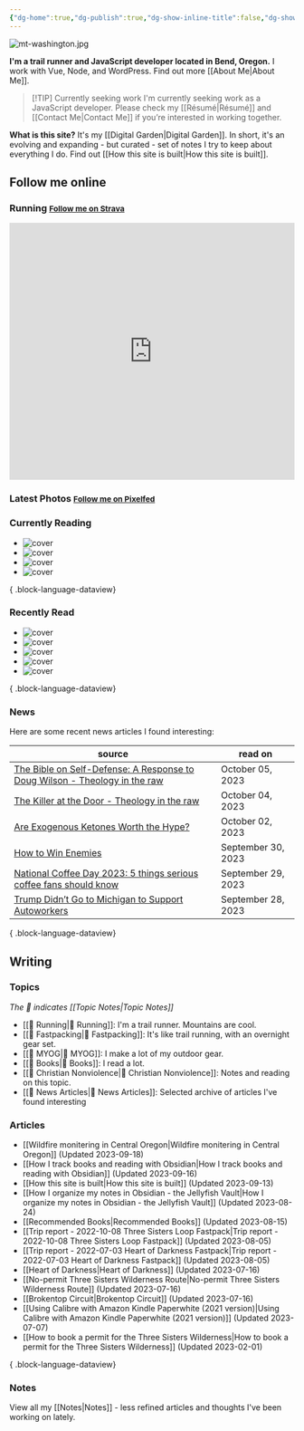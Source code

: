 ```yaml
---
{"dg-home":true,"dg-publish":true,"dg-show-inline-title":false,"dg-show-backlinks":false,"title":"JavaScript Development | Trail Running | Fastpacking","permalink":"/index/","tags":["gardenEntry"],"dgPassFrontmatter":true}
---
```



<div class="hc"><div class="hc__left">

![mt-washington.jpg](/img/user/98-attachments/mt-washington.jpg)

**I'm a trail runner and JavaScript developer located in Bend, Oregon.** I work with Vue, Node, and WordPress. Find out more [[About Me\|About Me]].


> [!TIP] Currently seeking work
> I'm currently seeking work as a JavaScript developer. Please check my [[Résumé\|Résumé]] and [[Contact Me\|Contact Me]] if you’re interested in working together.


**What is this site?** It's my [[Digital Garden\|Digital Garden]]. In short, it's an evolving and expanding - but curated - set of notes I try to keep about everything I do. Find out [[How this site is built\|How this site is built]].

## Follow me online

### Running <small><a class="button" target="_blank" href="https://www.strava.com/athletes/aaronjamesyoung">Follow me on Strava</a></small>

<iframe height='454' width='100%' frameborder='0' allowtransparency='true' scrolling='no' src='https://www.strava.com/athletes/1057219/latest-rides/ed2151117df36fe681b40b6883a1d116e9c6b39b'></iframe>

### Latest Photos <small><a class="button" target="_blank" href="https://pixelfed.social/i/web/profile/584894152884316735">Follow me on Pixelfed</a></small>

<div id="pixelfed"></div>

### Currently Reading

<div class="book-covers">

- ![cover](https://books.google.com/books/publisher/content/images/frontcover/giaLDgAAQBAJ?fife=w600-h900&source=gbs_api)
- ![cover](https://books.google.com/books/publisher/content/images/frontcover/IEXNpyrUiXAC?fife=w600-h900&source=gbs_api)
- ![cover](https://books.google.com/books/publisher/content/images/frontcover/j-WkEAAAQBAJ?fife=w600-h900&source=gbs_api)
- ![cover](https://books.google.com/books/publisher/content/images/frontcover/DQ28DwAAQBAJ?fife=w600-h900&source=gbs_api)

{ .block-language-dataview}

</div>

### Recently Read

<div class="book-covers">

- ![cover](https://books.google.com/books/publisher/content/images/frontcover/BggjiQn2m8sC?fife=w600-h900&source=gbs_api)
- ![cover](https://books.google.com/books/publisher/content/images/frontcover/uomkEAAAQBAJ?fife=w600-h900&source=gbs_api)
- ![cover](http://books.google.com/books/content?id=T4I1AgAAQBAJ&printsec=frontcover&img=1&zoom=1&edge=curl&source=gbs_api)
- ![cover](http://books.google.com/books/content?id=MH48bnzN0LUC&printsec=frontcover&img=1&zoom=1&edge=curl&source=gbs_api)
- ![cover](https://books.google.com/books/publisher/content/images/frontcover/urnaCwAAQBAJ?fife=w600-h900&source=gbs_api)

{ .block-language-dataview}

</div>

### News

Here are some recent news articles I found interesting:

| source                                                                                                                                                          | read on            |
| --------------------------------------------------------------------------------------------------------------------------------------------------------------- | ------------------ |
| [The Bible on Self-Defense: A Response to Doug Wilson - Theology in the raw](https://theologyintheraw.com/the-bible-on-self-defense-a-response-to-doug-wilson/) | October 05, 2023   |
| [The Killer at the Door - Theology in the raw](https://theologyintheraw.com/blog/2016/05/the-killer-at-the-door/)                                               | October 04, 2023   |
| [Are Exogenous Ketones Worth the Hype?](https://www.trailrunnermag.com/nutrition/are-exogenous-ketones-worth-the-hype/)                                         | October 02, 2023   |
| [How to Win Enemies](https://www.plough.com/en/topics/justice/nonviolence/how-to-win-enemies)                                                                   | September 30, 2023 |
| [National Coffee Day 2023: 5 things serious coffee fans should know](https://www.axios.com/2023/09/29/coffee-day-2023-health-facts)                             | September 29, 2023 |
| [Trump Didn’t Go to Michigan to Support Autoworkers](https://www.theatlantic.com/ideas/archive/2023/09/trump-uaw-strike-fake-news/675484/)                      | September 28, 2023 |

{ .block-language-dataview}

</div><div class="hc__right">

## Writing

### Topics

*The 📘 indicates [[Topic Notes\|Topic Notes]]*

* [[📘 Running\|📘 Running]]: I'm a trail runner. Mountains are cool.
* [[📘 Fastpacking\|📘 Fastpacking]]: It's like trail running, with an overnight gear set.
* [[📘 MYOG\|📘 MYOG]]: I make a lot of my outdoor gear.
* [[📘 Books\|📘 Books]]: I read a lot.
* [[📘 Christian Nonviolence\|📘 Christian Nonviolence]]: Notes and reading on this topic.
* [[📘 News Articles\|📘 News Articles]]: Selected archive of articles I've found interesting

### Articles

- [[Wildfire monitering in Central Oregon\|Wildfire monitering in Central Oregon]] (Updated 2023-09-18)
- [[How I track books and reading with Obsidian\|How I track books and reading with Obsidian]] (Updated 2023-09-16)
- [[How this site is built\|How this site is built]] (Updated 2023-09-13)
- [[How I organize my notes in Obsidian - the Jellyfish Vault\|How I organize my notes in Obsidian - the Jellyfish Vault]] (Updated 2023-08-24)
- [[Recommended Books\|Recommended Books]] (Updated 2023-08-15)
- [[Trip report - 2022-10-08 Three Sisters Loop Fastpack\|Trip report - 2022-10-08 Three Sisters Loop Fastpack]] (Updated 2023-08-05)
- [[Trip report - 2022-07-03 Heart of Darkness Fastpack\|Trip report - 2022-07-03 Heart of Darkness Fastpack]] (Updated 2023-08-05)
- [[Heart of Darkness\|Heart of Darkness]] (Updated 2023-07-16)
- [[No-permit Three Sisters Wilderness Route\|No-permit Three Sisters Wilderness Route]] (Updated 2023-07-16)
- [[Brokentop Circuit\|Brokentop Circuit]] (Updated 2023-07-16)
- [[Using Calibre with Amazon Kindle Paperwhite (2021 version)\|Using Calibre with Amazon Kindle Paperwhite (2021 version)]] (Updated 2023-07-07)
- [[How to book a permit for the Three Sisters Wilderness\|How to book a permit for the Three Sisters Wilderness]] (Updated 2023-02-01)

{ .block-language-dataview}

### Notes

View all my [[Notes\|Notes]] - less refined articles and thoughts I've been working on lately.

</div></div>

<script>const BW_URL=`https://hs.ajy.co/nodered/stream/bookwyrm-reading`;const PF_URL=`https://hs.ajy.co/nodered/stream/pixelfed`;fetch(PF_URL).then(response=>response.text()).then(data=>{const elem=document.getElementById("pixelfed");elem.innerHTML=data;fetch(BW_URL).then(response2=>response2.text()).then(data2=>{const elem2=document.getElementById("bookwyrm-reading");elem2.innerHTML=data2});});</script>